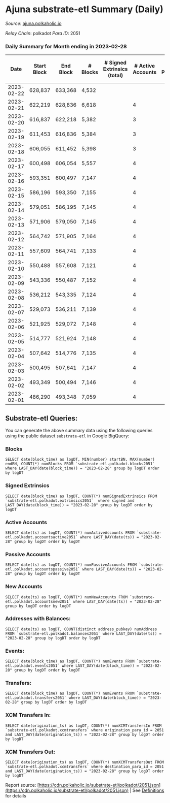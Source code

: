 # Ajuna substrate-etl Summary (Daily)

_Source_: [ajuna.polkaholic.io](https://ajuna.polkaholic.io)

*Relay Chain*: polkadot
*Para ID*: 2051



### Daily Summary for Month ending in 2023-02-28


| Date | Start Block | End Block | # Blocks | # Signed Extrinsics (total) | # Active Accounts | # Passive | # New | # Addresses with Balances | # Events | # Transfers | # XCM Transfers In | # XCM Transfers Out | Issues | 
| ---- | ----------- | --------- | -------- | --------------------------- | ----------------- | --------- | ----- | ------------------------- | -------- | ----------- | ------------------ | ------------------- | ------ |
| 2023-02-22 | 628,837 | 633,368 | 4,532 |  |  |  |  |  | 9,066 |   |   |   |  |
| 2023-02-21 | 622,219 | 628,836 | 6,618 |  | 4 |  |  | 7 | 13,240 |   |   |   |  |
| 2023-02-20 | 616,837 | 622,218 | 5,382 |  | 3 |  |  | 7 | 10,767 |   |   |   |  |
| 2023-02-19 | 611,453 | 616,836 | 5,384 |  | 3 |  |  | 7 | 10,771 |   |   |   |  |
| 2023-02-18 | 606,055 | 611,452 | 5,398 |  | 3 |  |  | 7 | 10,799 |   |   |   |  |
| 2023-02-17 | 600,498 | 606,054 | 5,557 |  | 4 |  |  | 7 | 11,120 |   |   |   |  |
| 2023-02-16 | 593,351 | 600,497 | 7,147 |  | 4 |  |  | 7 | 14,298 |   |   |   |  |
| 2023-02-15 | 586,196 | 593,350 | 7,155 |  | 4 |  |  | 7 | 14,314 |   |   |   |  |
| 2023-02-14 | 579,051 | 586,195 | 7,145 |  | 4 |  |  | 7 | 14,294 |   |   |   |  |
| 2023-02-13 | 571,906 | 579,050 | 7,145 |  | 4 |  |  | 7 | 14,294 |   |   |   |  |
| 2023-02-12 | 564,742 | 571,905 | 7,164 |  | 4 |  |  | 7 | 14,332 |   |   |   |  |
| 2023-02-11 | 557,609 | 564,741 | 7,133 |  | 4 |  |  | 7 | 14,270 |   |   |   |  |
| 2023-02-10 | 550,488 | 557,608 | 7,121 |  | 4 |  |  | 7 | 14,249 |   |   |   |  |
| 2023-02-09 | 543,336 | 550,487 | 7,152 |  | 4 |  |  | 7 | 14,308 |   |   |   |  |
| 2023-02-08 | 536,212 | 543,335 | 7,124 |  | 4 |  |  | 7 | 14,252 |   |   |   |  |
| 2023-02-07 | 529,073 | 536,211 | 7,139 |  | 4 |  |  | 7 | 14,282 |   |   |   |  |
| 2023-02-06 | 521,925 | 529,072 | 7,148 |  | 4 |  |  | 7 | 14,300 |   |   |   |  |
| 2023-02-05 | 514,777 | 521,924 | 7,148 |  | 4 |  |  | 7 | 14,300 |   |   |   |  |
| 2023-02-04 | 507,642 | 514,776 | 7,135 |  | 4 |  |  | 7 | 14,273 |   |   |   |  |
| 2023-02-03 | 500,495 | 507,641 | 7,147 |  | 4 |  |  | 7 | 14,301 |   |   |   |  |
| 2023-02-02 | 493,349 | 500,494 | 7,146 |  | 4 |  |  | 7 | 14,296 |   |   |   |  |
| 2023-02-01 | 486,290 | 493,348 | 7,059 |  | 4 |  |  | 7 | 14,122 |   |   |   |  |

## Substrate-etl Queries:
You can generate the above summary data using the following queries using the public dataset `substrate-etl` in Google BigQuery:


### Blocks
```
SELECT date(block_time) as logDT, MIN(number) startBN, MAX(number) endBN, COUNT(*) numBlocks FROM `substrate-etl.polkadot.blocks2051`  where LAST_DAY(date(block_time)) = "2023-02-28" group by logDT order by logDT
```


### Signed Extrinsics
```
SELECT date(block_time) as logDT, COUNT(*) numSignedExtrinsics FROM `substrate-etl.polkadot.extrinsics2051`  where signed and LAST_DAY(date(block_time)) = "2023-02-28" group by logDT order by logDT
```


### Active Accounts
```
SELECT date(ts) as logDT, COUNT(*) numActiveAccounts FROM `substrate-etl.polkadot.accountsactive2051` where LAST_DAY(date(ts)) = "2023-02-28" group by logDT order by logDT
```


### Passive Accounts
```
SELECT date(ts) as logDT, COUNT(*) numPassiveAccounts FROM `substrate-etl.polkadot.accountspassive2051` where LAST_DAY(date(ts)) = "2023-02-28" group by logDT order by logDT
```


### New Accounts
```
SELECT date(ts) as logDT, COUNT(*) numNewAccounts FROM `substrate-etl.polkadot.accountsnew2051` where LAST_DAY(date(ts)) = "2023-02-28" group by logDT order by logDT
```


### Addresses with Balances:
```
SELECT date(ts) as logDT, COUNT(distinct address_pubkey) numAddress FROM `substrate-etl.polkadot.balances2051` where LAST_DAY(date(ts)) = "2023-02-28" group by logDT order by logDT
```


### Events:
```
SELECT date(block_time) as logDT, COUNT(*) numEvents FROM `substrate-etl.polkadot.events2051` where LAST_DAY(date(block_time)) = "2023-02-28" group by logDT order by logDT
```


### Transfers:
```
SELECT date(block_time) as logDT, COUNT(*) numEvents FROM `substrate-etl.polkadot.transfers2051` where LAST_DAY(date(block_time)) = "2023-02-28" group by logDT order by logDT
```


### XCM Transfers In:
```
SELECT date(origination_ts) as logDT, COUNT(*) numXCMTransfersIn FROM `substrate-etl.polkadot.xcmtransfers` where origination_para_id = 2051 and LAST_DAY(date(origination_ts)) = "2023-02-28" group by logDT order by logDT
```


### XCM Transfers Out:
```
SELECT date(origination_ts) as logDT, COUNT(*) numXCMTransfersOut FROM `substrate-etl.polkadot.xcmtransfers` where destination_para_id = 2051 and LAST_DAY(date(origination_ts)) = "2023-02-28" group by logDT order by logDT
```



Report source: [https://cdn.polkaholic.io/substrate-etl/polkadot/2051.json](https://cdn.polkaholic.io/substrate-etl/polkadot/2051.json) | See [Definitions](/DEFINITIONS.md) for details
